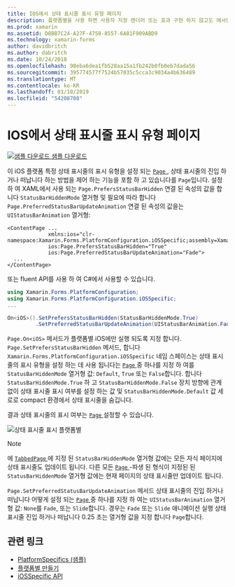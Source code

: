 ```yaml
---
title: IOS에서 상태 표시줄 표시 유형 페이지
description: 플랫폼별을 사용 하면 사용자 지정 렌더러 또는 효과 구현 하지 않고도 에서만 특정 플랫폼에서 사용할 수 있는 기능을 사용할 수 있습니다. 이 문서에는 페이지에서 상태 표시줄의 표시 유형을 설정 하는 iOS 플랫폼 특정을 사용 하는 방법을 설명 합니다.
ms.prod: xamarin
ms.assetid: D8BB7C24-A27F-4758-8557-6A81F909ABD9
ms.technology: xamarin-forms
author: davidbritch
ms.author: dabritch
ms.date: 10/24/2018
ms.openlocfilehash: 98eba6dea1fb528aa15a1fb242b0fb0eb7dada56
ms.sourcegitcommit: 395774577f7524b57035c5cca3c9034a4b636489
ms.translationtype: MT
ms.contentlocale: ko-KR
ms.lasthandoff: 01/10/2019
ms.locfileid: "54208708"
---
```

# <a name="page-status-bar-visibility-on-ios"></a>IOS에서 상태 표시줄 표시 유형 페이지

[![샘플 다운로드](~/media/shared/download.png) 샘플 다운로드](https://developer.xamarin.com/samples/xamarin-forms/userinterface/platformspecifics/)

이 iOS 플랫폼 특정 상태 표시줄의 표시 유형을 설정 되는 [ `Page` ](xref:Xamarin.Forms.Page), 상태 표시줄의 진입 하거나 떠납니다 하는 방법을 제어 하는 기능을 포함 하 고 있습니다를 `Page`입니다. 설정 하 여 XAML에서 사용 되는 `Page.PrefersStatusBarHidden` 연결 된 속성의 값을 합니다 `StatusBarHiddenMode` 열거형 및 필요에 따라 합니다 `Page.PreferredStatusBarUpdateAnimation` 연결 된 속성의 값을는 `UIStatusBarAnimation` 열거형:

```xaml
<ContentPage ...
             xmlns:ios="clr-namespace:Xamarin.Forms.PlatformConfiguration.iOSSpecific;assembly=Xamarin.Forms.Core"
             ios:Page.PrefersStatusBarHidden="True"
             ios:Page.PreferredStatusBarUpdateAnimation="Fade">
  ...
</ContentPage>
```

또는 fluent API를 사용 하 여 C#에서 사용할 수 있습니다.

```csharp
using Xamarin.Forms.PlatformConfiguration;
using Xamarin.Forms.PlatformConfiguration.iOSSpecific;
...

On<iOS>().SetPrefersStatusBarHidden(StatusBarHiddenMode.True)
         .SetPreferredStatusBarUpdateAnimation(UIStatusBarAnimation.Fade);
```

`Page.On<iOS>` 메서드가 플랫폼별 iOS에만 실행 되도록 지정 합니다. `Page.SetPrefersStatusBarHidden` 메서드, 합니다 `Xamarin.Forms.PlatformConfiguration.iOSSpecific` 네임 스페이스는 상태 표시줄의 표시 유형을 설정 하는 데 사용 됩니다는 [ `Page` ](xref:Xamarin.Forms.Page) 중 하나를 지정 하 여를 `StatusBarHiddenMode` 열거형 값: `Default`, `True` 또는 `False`합니다. 합니다 `StatusBarHiddenMode.True` 하 고 `StatusBarHiddenMode.False` 장치 방향에 관계 없이 상태 표시줄 표시 여부를 설정 하는 값 및 `StatusBarHiddenMode.Default` 값 세로로 compact 환경에서 상태 표시줄을 숨깁니다.

결과 상태 표시줄의 표시 여부는 [ `Page` ](xref:Xamarin.Forms.Page) 설정할 수 있습니다.

![](page-status-bar-visibility-images/hide-status-bar.png "상태 표시줄 표시 플랫폼별")

> [!NOTE]
> 에 [ `TabbedPage` ](xref:Xamarin.Forms.TabbedPage)에 지정 된 `StatusBarHiddenMode` 열거형 값에는 모든 자식 페이지에 상태 표시줄도 업데이트 됩니다. 다른 모든 [ `Page` ](xref:Xamarin.Forms.Page)-파생 된 형식이 지정된 된 `StatusBarHiddenMode` 열거형 값에는 현재 페이지의 상태 표시줄만 업데이트 됩니다.

`Page.SetPreferredStatusBarUpdateAnimation` 메서드 상태 표시줄의 진입 하거나 떠납니다 어떻게 설정 되는 [ `Page` ](xref:Xamarin.Forms.Page) 중 하나를 지정 하 여는 `UIStatusBarAnimation` 열거형 값: `None`를 `Fade`, 또는 `Slide`합니다. 경우는 `Fade` 또는 `Slide` 애니메이션 실행 상태 표시줄 진입 하거나 떠납니다 0.25 초는 열거형 값을 지정 합니다 `Page`합니다.

## <a name="related-links"></a>관련 링크

- [PlatformSpecifics (샘플)](https://developer.xamarin.com/samples/xamarin-forms/userinterface/platformspecifics/)
- [플랫폼별 만들기](~/xamarin-forms/platform/platform-specifics/index.md#creating-platform-specifics)
- [iOSSpecific API](xref:Xamarin.Forms.PlatformConfiguration.iOSSpecific)
